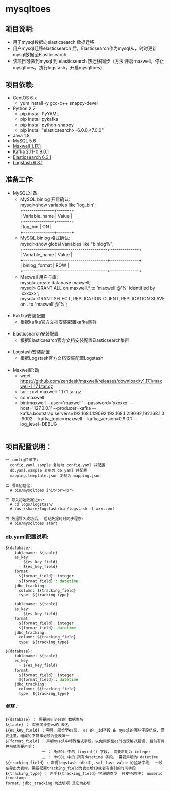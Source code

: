 mysqltoes
====
## 项目说明:
* 用于mysql数据向elasticsearch 数据迁移
* 用户mysql迁移elasticsearch 后，Elasticsearch作为mysql从，时时更新mysql数据至Elasticsearch
* 该项目可做到mysql 到 elasticsearch 热迁移同步（方法:开启maxwell，停止mysqltoes，执行logstash，开启mysqltoes）

## 项目依赖:
* CentOS 6.x
  * yum install -y gcc-c++ snappy-devel
* Python 2.7
  * pip install PyYAML
  * pip install pykafka
  * pip install python-snappy
  * pip install "elasticsearch>=6.0.0,<7.0.0"
* Java 1.8
* MySQL 5.6
* [Maxwell 1.17.1](https://github.com/zendesk/maxwell)
* [Kafka 2.11-0.9.0.1](https://archive.apache.org/dist/kafka/0.9.0.1/kafka_2.11-0.9.0.1.tgz)
* [Elasticsearch 6.3.1](https://artifacts.elastic.co/downloads/elasticsearch/elasticsearch-6.3.1.rpm)
* [Logstash 6.3.1](https://artifacts.elastic.co/downloads/logstash/logstash-6.3.1.rpm)

## 准备工作:
* MySQL准备
   * MySQL binlog 开启确认:<br>
        mysql>show variables like 'log_bin';<br>
        +---------------+-------+<br>
        | Variable_name | Value |<br>
        +---------------+-------+<br>
        | log_bin       | ON    |<br>
        +---------------+-------+<br>
   * MySQL binlog 格式确认:<br>
        mysql>show global variables like "binlog%";<br>
        +-----------------------------------------+--------------+<br>
        | Variable_name                           | Value        |<br>
        +-----------------------------------------+--------------+<br>
        | binlog_format                           | ROW          |<br>
        +-----------------------------------------+--------------+<br>
   * Maxwell 用户与库:<br>
        mysql> create database maxwell;<br>
        mysql> GRANT ALL on maxwell.* to 'maxwell'@'%' identified by 'xxxxxx';<br>
        mysql> GRANT SELECT, REPLICATION CLIENT, REPLICATION SLAVE on *.* to 'maxwell'@'%';<br><br>
* Kakfka安装配置
   * 根据kafka官方文档安装配置kafka集群<br><br>
* Elasticsearch安装配置
   * 根据Elasticsearch官方文档安装配置Elasticsearch集群<br><br>
* Logstash安装配置
   * 根据Logstash官方文档安装配置Logstash<br><br>
* Maxwell启动
   * wget https://github.com/zendesk/maxwell/releases/download/v1.17.1/maxwell-1.17.1.tar.gz<br>
   * tar -zxvf maxwell-1.17.1.tar.gz<br>
   * cd maxwell<br>
   * bin/maxwell --user='maxwell' --password='xxxxxx' --host='127.0.0.1' --producer=kafka --kafka.bootstrap.servers=192.168.1.1:9092,192.168.1.2:9092,192.168.1.3:9092 --kafka_topic=maxwell --kafka_version=0.9.0.1 --log_level=DEBUG<br><br>

## 项目配置说明：
    一 config目录下:
      config.yaml.sample 复制为 config.yaml 并配置
      db.yaml.sample 复制为 db.yaml 并配置
      mapping.template.json 复制为 mapping.json

    二 项目初始化:
      # bin/mysqltoes init<br><br>

    三 导入初始数据进es:
      # cd logs/logstash/
      # /usr/share/logstash/bin/logstash -f xxx.conf
      
    四 数据导入成功后， 启动数据时时同步程序: 
      # bin/mysqltoes start

### db.yaml配置说明:
```php
${database}:
  - tablename: ${table}
    es_key:
      - ${es_key_field}
      - ${es_key_field}
    format:
      ${format_field}: integer
      ${format_field}:: datetime
    jdbc_tracking:
      column: ${tracking_field}
      type: ${tracking_type}

  - tablename: ${table}
    es_key:
      - ${es_key_field}
    format:
      ${format_field}: integer
      ${format_field}: datetime
    jdbc_tracking:
      column: ${tracking_field}
      type: ${tracking_type}

${database}:
  - tablename: ${table}
    es_key:
      - ${es_key_field}
    format:
      ${format_field}: integer
      ${format_field}:: datetime
    jdbc_tracking:
      column: ${tracking_field}
      type: ${tracking_type}
```

##### 解释：
    ${database} ： 需要同步至es的 数据库名
    ${table} ： 需要同步至es的 表名
    ${es_key_field} ：声明, 同步至es后， es 的 _id字段 由 mysql的哪些字段组成, 需要注意，组成的字符串必须为全表唯一
    ${format_field} : 声明mysql中特殊格式字段，以免同步至es时出现格式错误, 目前有两种格式需要声明：
                    一 ： MySQL 中的 tinyint() 字段， 需要声明为 integer
                    二 ： MySQL 中的 所有datetime 字段， 需要声明为 datetime
    ${tracking_field} : 声明logstash jdbc中, sql_last_value 的监听字段， 一般在导出大表时，需要配置tracking_field为表自增ID或者有索引的时间字段
    ${tracking_type} ： 声明${tracking_field} 字段的类型  只支持两种： numeric timestamp
    format、jdbc_tracking 为选填项 其它为必填


